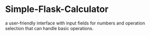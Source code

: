 # Simple-Flask-Calculator
a user-friendly interface with input fields for numbers and operation selection that can handle basic operations.
